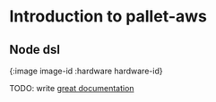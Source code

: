 # Introduction to pallet-aws

## Node dsl

{:image image-id
 :hardware hardware-id}



TODO: write [great documentation](http://jacobian.org/writing/great-documentation/what-to-write/)
